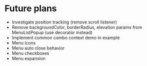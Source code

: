 # Future plans

* Investigate position tracking (remove scroll listener)
* Remove backgroundColor, borderRadius, elevation params from MenuListPopup
  (use decorator instead)
* Implement common combo context demo in example
* Menu icons
* Menu auto close behavior
* Menu checkboxes
* Menu expansion
